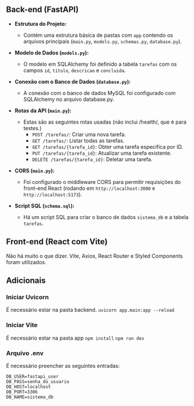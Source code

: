 ## Back-end (FastAPI)

- **Estrutura do Projeto:**
    * Contém uma estrutura básica de pastas com `app` contendo os arquivos principais (`main.py`, `models.py`, `schemas.py`, `database.py`).

- **Modelo de Dados (`models.py`):**
    * O modelo em SQLAlchemy foi definido a tabela `tarefas` com os campos `id`, `titulo`, `descricao` e `concluida`.

- **Conexão com o Banco de Dados (`database.py`):**
    * A conexão com o banco de dados MySQL foi configurado com SQLAlchemy no arquivo database.py.

- **Rotas da API (`main.py`):**
    * Estas são as seguintes rotas usadas (não inclui /health/, que é para testes.)
        * `POST /tarefas/`: Criar uma nova tarefa.
        * `GET /tarefas/`: Listar todas as tarefas.
        * `GET /tarefas/{tarefa_id}`: Obter uma tarefa específica por ID.
        * `PUT /tarefas/{tarefa_id}`: Atualizar uma tarefa existente.
        * `DELETE /tarefas/{tarefa_id}`: Deletar uma tarefa.

- **CORS (`main.py`):**
    * Foi configurado o middleware CORS para permitir requisições do front-end React (rodando em `http://localhost:3000` e `http://localhost:5173`).

- **Script SQL (`schema.sql`):**
    * Há um script SQL para criar o banco de dados `sistema_db` e a tabela `tarefas`.

## Front-end (React com Vite)

Não há muito o que dizer. Vite, Axios, React Router e Styled Components foram utilizados.

## Adicionais

### Iniciar Uvicorn
É necessário estar na pasta backend.
`uvicorn app.main:app --reload`

### Iniciar Vite 
É necessário estar na pasta app
`npm install`
`npm run dev`

### Arquivo .env
É necessário preencher as seguintes entradas:
```
DB_USER=fastapi_user
DB_PASS=senha_do_usuario
DB_HOST=localhost
DB_PORT=3306
DB_NAME=sistema_db
